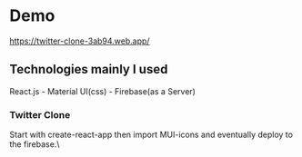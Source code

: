 # Demo
https://twitter-clone-3ab94.web.app/

## Technologies mainly I used

React.js - Material UI(css) - Firebase(as a Server)  

### Twitter Clone

Start with create-react-app then import MUI-icons and eventually deploy to the firebase.\
